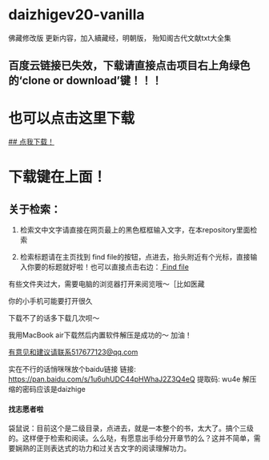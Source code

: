 # daizhigev20-vanilla

佛藏修改版
更新内容，加入續藏经，明朝版，
殆知阁古代文献txt大全集

## 百度云链接已失效，下载请直接点击项目右上角绿色的‘clone or download’键！！！
# 也可以点击这里下载 
<a href="https://github.com/garychowcmu/daizhigev20/archive/master.zip" class="btn btn-sm empty-icon float-right BtnGroup-item" data-pjax="" data-hotkey="t" data-ga-click="Repository, find file, location:repo overview">
      ## 点我下载！
    </a>

# 下载键在上面！

## 关于检索：
1. 检索文中文字请直接在网页最上的黑色框框输入文字，在本repository里面检索




2. 检索标题请在主页找到 find file的按钮，点进去，抬头附近有个光标，直接输入你要的标题就好啦！也可以直接点击右边：<a href="https://github.com/garychowcmu/daizhigev20/find/master" class="btn btn-sm empty-icon float-right BtnGroup-item" data-pjax="" data-hotkey="t" data-ga-click="Repository, find file, location:repo overview">
      Find file
    </a>







有些文件夹过大，需要电脑的浏览器打开来阅览哦～［比如医藏





你的小手机可能要打开很久


下载不了的话多下载几次呗～


我用MacBook air下载然后内置软件解压是成功的～
加油！





有意见和建议请联系517677123@qq.com






实在不行的话悄咪咪放个baidu链接
链接: https://pan.baidu.com/s/1u6uhUDC44pHWhaJ2Z3Q4eQ 提取码: wu4e 解压缩的密码应该是daizhige




#### 找志愿者啦 ####
袋鼠说：目前这个是二级目录，点进去，就是一本整个的书，太大了。搞个三级的。这样便于检索和阅读。么么哒，有愿意出手给分开章节的么？这并不简单，需要娴熟的正则表达式的功力和过关古文字的阅读理解功力。


